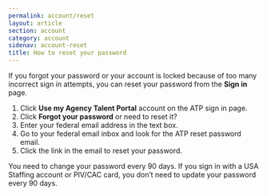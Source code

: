 ```yaml
---
permalink: account/reset
layout: article
section: account
category: account
sidenav: account-reset
title: How to reset your password
---
```


If you forgot your password or your account is locked because of too many incorrect sign in attempts, you can reset your password from the **Sign in** page.

1. Click **Use my Agency Talent Portal** account on the ATP sign in page.
2. Click **Forgot your password** or need to reset it?
3. Enter your federal email address in the text box.
4. Go to your federal email inbox and look for the ATP reset password email.
5. Click the link in the email to reset your password.

You need to change your password every 90 days. If you sign in with a USA Staffing account or PIV/CAC card, you don’t need to update your password every 90 days.

